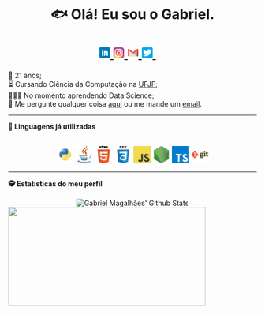 <!--

Implementar





- :computer: Techs: <code><img height="20" src="https://raw.githubusercontent.com/github/explore/80688e429a7d4ef2fca1e82350fe8e3517d3494d/topics/typescript/typescript.png"></code>
<code><img height="20" src="https://raw.githubusercontent.com/github/explore/80688e429a7d4ef2fca1e82350fe8e3517d3494d/topics/react/react.png"></code>
<code><img height="20" src="https://raw.githubusercontent.com/github/explore/5c058a388828bb5fde0bcafd4bc867b5bb3f26f3/topics/graphql/graphql.png"></code>
<code><img height="20" src="https://raw.githubusercontent.com/github/explore/80688e429a7d4ef2fca1e82350fe8e3517d3494d/topics/nodejs/nodejs.png"></code>
<code><img height="20" src="https://raw.githubusercontent.com/github/explore/80688e429a7d4ef2fca1e82350fe8e3517d3494d/topics/react-native/react-native.png"></code>
<code><img height="20" src="https://raw.githubusercontent.com/github/explore/80688e429a7d4ef2fca1e82350fe8e3517d3494d/topics/docker/docker.png"></code>
<code><img height="20" src="https://raw.githubusercontent.com/github/explore/80688e429a7d4ef2fca1e82350fe8e3517d3494d/topics/git/git.png"></code>



React  <img height="35" src="https://raw.githubusercontent.com/github/explore/80688e429a7d4ef2fca1e82350fe8e3517d3494d/topics/react/react.png">
Dart  <img height="35" src="https://raw.githubusercontent.com/github/explore/80688e429a7d4ef2fca1e82350fe8e3517d3494d/topics/dart/dart.png">
Flutter  <img height="35" src="https://raw.githubusercontent.com/github/explore/80688e429a7d4ef2fca1e82350fe8e3517d3494d/topics/flutter/flutter.png">


-->


<div align="center">
 <h1>
  🐟 Olá! Eu sou o Gabriel.
  <br />
  <br />
    
  <a  target="_blank" href="https://www.linkedin.com">
    <img alt="Linkedin" width="22px" src="images/linkedin.svg" />
  </a>
  
  <a target="_blank" href="https://www.instagram.com/magaliais/">
    <img alt="Instagram" width="22px" src="images/instagram.svg" />
  </a>
  
  <a target="_blank" href="mailto:gabriel.albuquerque@ice.ufjf.br">
    <img alt="Email" width="22px" src="images/gmail.svg" />
  </a>
  
  <a target="_blank" href="https://twitter.com/higorsbd">
    <img alt="Twitter" width="22px" src="images/twitter.svg" />
  </a>&nbsp;&nbsp;&nbsp;
  
 </h1>
</div>

🎂 21 anos;
</br>
⏳ Cursando Ciência da Computação na [UFJF](https://www2.ufjf.br/ufjf/);
</br>
👨🏼‍💻 No momento aprendendo Data Science;
</br>
💬 Me pergunte qualquer coisa [aqui](https://github.com/magaliais/magaliais/issues/new) ou me mande um [email](mailto:gabriel.ashm@hotmail.com).
 


---

**🦉 Linguagens já utilizadas**  

<br />
<div align="center">
  <img height="35" src="https://raw.githubusercontent.com/github/explore/80688e429a7d4ef2fca1e82350fe8e3517d3494d/topics/python/python.png">
  <img height="35" src="https://raw.githubusercontent.com/github/explore/80688e429a7d4ef2fca1e82350fe8e3517d3494d/topics/java/java.png">
  <img height="35" src="https://raw.githubusercontent.com/github/explore/80688e429a7d4ef2fca1e82350fe8e3517d3494d/topics/html/html.png">
  <img height="35" src="https://raw.githubusercontent.com/github/explore/80688e429a7d4ef2fca1e82350fe8e3517d3494d/topics/css/css.png">
  <img height="35" src="https://raw.githubusercontent.com/github/explore/80688e429a7d4ef2fca1e82350fe8e3517d3494d/topics/javascript/javascript.png">
  <img height="35" src="https://raw.githubusercontent.com/github/explore/80688e429a7d4ef2fca1e82350fe8e3517d3494d/topics/nodejs/nodejs.png">
  <img height="35" src="https://raw.githubusercontent.com/github/explore/80688e429a7d4ef2fca1e82350fe8e3517d3494d/topics/typescript/typescript.png">
  <img height="35" src="https://raw.githubusercontent.com/github/explore/80688e429a7d4ef2fca1e82350fe8e3517d3494d/topics/git/git.png"></code>
</div>

---

**🕵 Estatísticas do meu perfil**  

<p align="center">
    <img align="center" src="https://github-readme-stats.vercel.app/api?username=magaliais&show_icons=true&theme=dark" alt="Gabriel Magalhães' Github Stats" alt="Gabriel Magalhães' Github Status" />
   <img align="left" src="https://github-readme-stats.vercel.app/api/top-langs/?username=magaliais&layout=compact&theme=dark" width="400px" height="200px" />
  </p>
